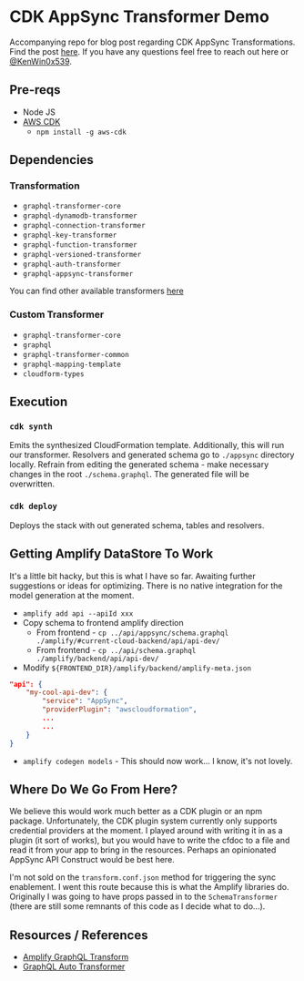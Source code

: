 # CDK AppSync Transformer Demo

Accompanying repo for blog post regarding CDK AppSync Transformations. Find the post [here](). If you have any questions feel free to reach out here or [@KenWin0x539](https://twitter.com/KenWin0x539).

## Pre-reqs

* Node JS
* [AWS CDK](https://docs.aws.amazon.com/cdk/latest/guide/getting_started.html)
    * `npm install -g aws-cdk`

## Dependencies

### Transformation

* `graphql-transformer-core`
* `graphql-dynamodb-transformer`
* `graphql-connection-transformer`
* `graphql-key-transformer`
* `graphql-function-transformer`
* `graphql-versioned-transformer`
* `graphql-auth-transformer`
* `graphql-appsync-transformer`

You can find other available transformers [here](https://github.com/aws-amplify/amplify-cli/tree/master/packages)

### Custom Transformer

* `graphql-transformer-core`
* `graphql`
* `graphql-transformer-common`
* `graphql-mapping-template`
* `cloudform-types`

## Execution

### `cdk synth`

Emits the synthesized CloudFormation template. Additionally, this will run our transformer. Resolvers and generated schema go to `./appsync` directory locally. Refrain from editing the generated schema - make necessary changes in the root `./schema.graphql`. The generated file will be overwritten.

### `cdk deploy`

Deploys the stack with out generated schema, tables and resolvers.

## Getting Amplify DataStore To Work

It's a little bit hacky, but this is what I have so far. Awaiting further suggestions or ideas for optimizing. There is no native integration for the model generation at the moment.

* `amplify add api --apiId xxx`
* Copy schema to frontend amplify direction
    * From frontend - `cp ../api/appsync/schema.graphql ./amplify/#current-cloud-backend/api/api-dev/`
    * From frontend - `cp ../api/schema.graphql ./amplify/backend/api/api-dev/`
* Modify `${FRONTEND_DIR}/amplify/backend/amplify-meta.json`

```json
"api": {
    "my-cool-api-dev": {
        "service": "AppSync",
        "providerPlugin": "awscloudformation",
        ...
        ...
    }
}
```

* `amplify codegen models` - This should now work... I know, it's not lovely.

## Where Do We Go From Here?

We believe this would work much better as a CDK plugin or an npm package. Unfortunately, the CDK plugin system currently only supports credential providers at the moment. I played around with writing it in as a plugin (it sort of works), but you would have to write the cfdoc to a file and read it from your app to bring in the resources. Perhaps an opinionated AppSync API Construct would be best here.

I'm not sold on the `transform.conf.json` method for triggering the sync enablement. I went this route because this is what the Amplify libraries do. Originally I was going to have props passed in to the `SchemaTransformer` (there are still some remnants of this code as I decide what to do...).

## Resources / References

* [Amplify GraphQL Transform](https://aws-amplify.github.io/docs/cli-toolchain/graphql)
* [GraphQL Auto Transformer](https://github.com/hirochachacha/graphql-auto-transformer)
